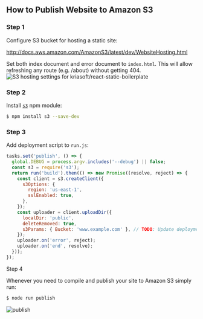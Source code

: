 ## How to Publish Website to Amazon S3

### Step 1

Configure S3 bucket for hosting a static site:

http://docs.aws.amazon.com/AmazonS3/latest/dev/WebsiteHosting.html

Set both index document and error document to `index.html`. This will allow refreshing any route (e.g. /about) without getting 404.
![S3 hosting settings for kriasoft/react-static-boilerplate](https://cloud.githubusercontent.com/assets/2770290/18042054/a68f0ca2-6e01-11e6-810d-9100e432b2f3.png)

### Step 2

Install [`s3`](https://github.com/andrewrk/node-s3-client) npm module:

```sh
$ npm install s3 --save-dev
```

### Step 3

Add deployment script to `run.js`:

```js
tasks.set('publish', () => {
  global.DEBUG = process.argv.includes('--debug') || false;
  const s3 = require('s3');
  return run('build').then(() => new Promise((resolve, reject) => {
    const client = s3.createClient({
      s3Options: {
        region: 'us-east-1',
        sslEnabled: true,
      },
    });
    const uploader = client.uploadDir({
      localDir: 'public',
      deleteRemoved: true,
      s3Params: { Bucket: 'www.example.com' }, // TODO: Update deployment URL
    });
    uploader.on('error', reject);
    uploader.on('end', resolve);
  }));
});
```

Step 4

Whenever you need to compile and publish your site to Amazon S3 simply run:

```sh
$ node run publish
```

![publish](https://koistya.github.io/files/react-static-boilerplate-publish.gif)
